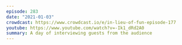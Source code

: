 ```yaml
---
episode: 283
date: "2021-01-03"
crowdcast: https://www.crowdcast.io/e/in-lieu-of-fun-episode-177
youtube: https://www.youtube.com/watch?v=-Ik1_dRd2A0
summary: A day of interviewing guests from the audience
---
```

